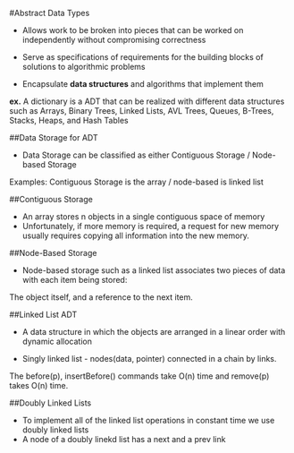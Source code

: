 #Abstract Data Types

- Allows work to be broken into pieces that can be worked on independently without compromising correctness

- Serve as specifications of requirements for the building blocks of solutions to algorithmic problems

- Encapsulate **data structures** and algorithms that implement them

**ex.** A dictionary is a ADT that can be realized with different data structures such as Arrays, Binary Trees, Linked Lists, AVL Trees, Queues,
B-Trees, Stacks, Heaps, and Hash Tables

##Data Storage for ADT

- Data Storage can be classified as either Contiguous Storage / Node-based Storage

Examples: Contiguous Storage is the array / node-based is linked list

##Contiguous Storage
- An array stores n objects in a single contiguous space of memory
- Unfortunately, if more memory is required, a request for new memory usually
requires copying all information into the new memory.

##Node-Based Storage

- Node-based storage such as a linked list associates two pieces of data with each item
being stored:

The object itself, and a reference to the next item.

##Linked List ADT

- A data structure in which the objects are arranged in a linear order with dynamic
allocation

- Singly linked list - nodes(data, pointer) connected in a chain by links.

The before(p), insertBefore() commands take O(n) time and remove(p) takes O(n) time.

##Doubly Linked Lists

- To implement all of the linked list operations in constant time we use doubly linked lists
- A node of a doubly linekd list has a next and a prev link
